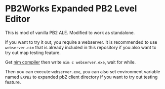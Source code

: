 # PB2Works Expanded PB2 Level Editor
This is mod of vanilla PB2 ALE. Modified to work as standalone.

If you want to try it out, you require a webserver. It is recommended to use `webserver.nim` that is already included in this repository if you also want to try out map testing feature.

Get [nim compiler](https://nim-lang.org/) then write `nim c webserver.exe`, wait for while.

Then you can execute `webserver.exe`, you can also set environment variable named `EXPB2` to expanded pb2 client directory if you want to try out testing feature.